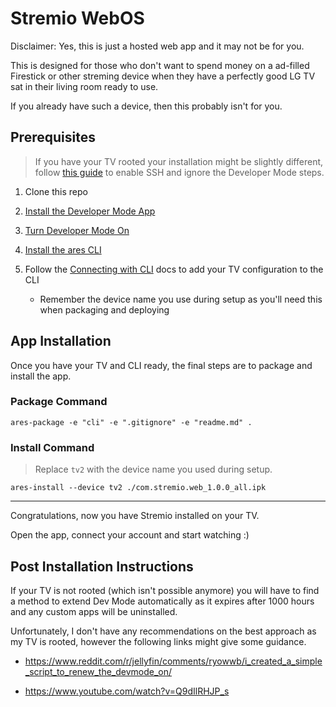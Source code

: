 # Stremio WebOS

Disclaimer: Yes, this is just a hosted web app and
it may not be for you.

This is designed for those who don't want
to spend money on a ad-filled Firestick or other
streming device when they have a perfectly good LG TV
sat in their living room ready to use.

If you already have such a device, then this probably
isn't for you.

## Prerequisites

> If you have your TV rooted your installation might be slightly different, follow [this guide](https://www.webosbrew.org/pages/sdk-configuration.html#configuring-webososeares-cli-with-rooted-tv) to enable SSH and ignore the Developer Mode steps.

1. Clone this repo

2. [Install the Developer Mode App](https://webostv.developer.lge.com/develop/getting-started/developer-mode-app#installing-developer-mode-app)

3. [Turn Developer Mode On](https://webostv.developer.lge.com/develop/getting-started/developer-mode-app#turning-developer-mode-on)

4. [Install the ares CLI](https://github.com/webos-tools/cli#installation)

5. Follow the [Connecting with CLI](https://webostv.developer.lge.com/develop/getting-started/developer-mode-app#connecting-with-cli) docs to add your TV configuration to the CLI
    - Remember the device name you use during setup
    as you'll need this when packaging and deploying

## App Installation

Once you have your TV and CLI ready, the final steps
are to package and install the app.

### Package Command

`ares-package -e "cli" -e ".gitignore" -e "readme.md" .`

### Install Command

> Replace `tv2` with the device name you used during setup.

`ares-install --device tv2 ./com.stremio.web_1.0.0_all.ipk`

---

Congratulations, now you have Stremio installed on
your TV.

Open the app, connect your account and start watching :)

## Post Installation Instructions

If your TV is not rooted (which isn't possible anymore)
you will have to find a method to extend Dev Mode
automatically as it expires after 1000 hours and any
custom apps will be uninstalled.

Unfortunately, I don't have any recommendations on the
best approach as my TV is rooted, however the following
links might give some guidance.

- https://www.reddit.com/r/jellyfin/comments/ryowwb/i_created_a_simple_script_to_renew_the_devmode_on/

- https://www.youtube.com/watch?v=Q9dIlRHJP_s